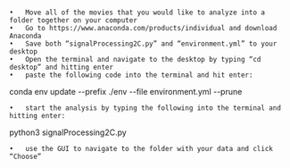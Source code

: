 # 	
	•	Move all of the movies that you would like to analyze into a folder together on your computer
	•	Go to https://www.anaconda.com/products/individual and download Anaconda
	•	Save both “signalProcessing2C.py” and “environment.yml” to your desktop
	•	Open the terminal and navigate to the desktop by typing “cd desktop” and hitting enter
	•	paste the following code into the terminal and hit enter:

conda env update --prefix ./env --file environment.yml  --prune

	•	start the analysis by typing the following into the terminal and hitting enter:

python3 signalProcessing2C.py

	•	use the GUI to navigate to the folder with your data and click “Choose”






